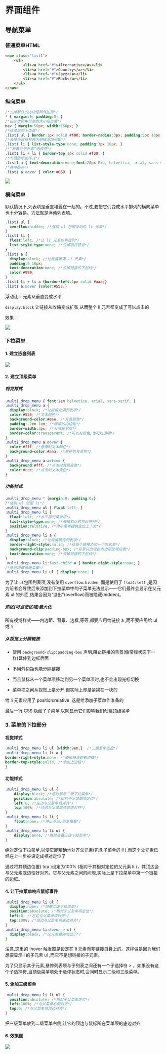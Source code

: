 # 界面组件

## 导航菜单

### 普通菜单HTML

```html
<nav class="list1">
	<ul>
		<li><a href="#">Alternative</a></li>
		<li><a href="#">Country</a></li>
		<li><a href="#">Jazz</a></li>
		<li><a href="#">Rock</a></li>
	</ul>
</nav>
```

### 纵向菜单

```css
/*去掉默认的内边距和外边距*/
* { margin:0; padding:0; }
/*设定本例中菜单的大小和位置*/
nav { margin:50px; width:150px; }
/*给菜单加上边框*/
.list1 ul { border:1px solid #f00; border-radius:3px; padding:5px 10px 3px; }
/*去掉项目符号并为链接添加间距*/
.list1 li { list-style-type:none; padding:3px 10px; }
/*“非首位子元素”选择符*/
.list1 li + li { border-top:1px solid #f00; }
/*为链接添加样式*/
.list1 a { text-decoration:none;font:20px Exo, helvetica, arial, sans-serif; font-weight:400; color:#000; background:#ffed53; }
/*悬停高亮*/
.list1 a:hover { color:#069; }
```

![](assets/3-界面组件-7c710.png)

### 横向菜单

默认情况下,列表项是垂直堆叠在一起的。不过,要把它们变成水平排列的横向菜单也十分容易。方法就是浮动列表项。

```css
.list1 ul {
  overflow:hidden; /*强制 ul 包围浮动的 li 元素*/
}
.list1 li {
  float:left; /*让 li 元素水平排列*/
  list-style-type:none; /*去掉项目符号*/
}
.list1 a {
  display:block; /*让链接填满 li 元素*/
  padding:0 16px;
  text-decoration:none; /*去掉链接的下划线*/
  color:#999;
}
.list1 li + li a {border-left:1px solid #aaa;}
.list1 a:hover {color:#555;}
```

浮动让 li 元素从垂直变成水平

`display:block` 让链接从收缩变成扩张,从而整个 li 元素都变成了可以点击的

效果：

![](assets/3-界面组件-9c7f8.png)

### 下拉菜单

#### 1. 建立嵌套列表

![](assets/3-界面组件-feac3.png)

#### 2. 建立顶级菜单

##### 视觉样式

```css
.multi_drop_menu { font:1em helvetica, arial, sans-serif; }
.multi_drop_menu a {
  display:block; /*让链接充满列表项*/
  color:#555; /*文本颜色*/
  background-color:#eee; /*背景颜色*/
  padding:.2em 1em; /*链接的内边距*/
  border-width:3px; /*分隔线宽度*/
  border-color:transparent; /*可以有颜色,也可以透明*/
}
.multi_drop_menu a:hover {
  color:#fff; /*悬停时文本颜色*/
  background-color:#aaa; /*悬停时背景色*/
}
.multi_drop_menu a:active {
  background:#fff; /*点击时背景变色*/
  color:#ccc; /*点击时文本变色*/
}
```

##### 功能样式

```css
.multi_drop_menu * {margin:0; padding:0;}
/*强制 ul 包围 li*/
.multi_drop_menu ul { float:left; }
.multi_drop_menu li {
  float:left; /*水平排列菜单项*/
  list-style-type:none; /*去掉默认的项目符号*/
  position:relative; /*为子菜单提供定位上下文*/
}
.multi_drop_menu li a {
  display:block; /*让链接填充列表项*/
  border-right-style:solid; /*给每个链接添加一个右边框*/
  background-clip:padding-box; /*背景只出现在内边距区域后面*/
  text-decoration:none; /*去掉链接的下划线*/
}
.multi_drop_menu li:last-child a { border-right-style:none; }
/*临时隐藏低级菜单*/
.multi_drop_menu li ul { display:none; }
```

为了让 `ul`包围列表项,没有使用 `overflow:hidden` ,而是使用了 `float:left` ,是因为前者会导致后来添加到下拉菜单中的子菜单无法显示——它们最终会显示在父元素 ul 的外面,结果会因为“溢出”(overflow)而被隐藏(hidden)。

##### 热区(可点击区域)最大化

所有视觉样式——内边距、背景、边框,等等,都要应用给链接 a ,而不要应用给 ul 或 li

##### 从视觉上分隔链接

- 使用 `background-clip:padding-box` 声明,阻止链接的背景(像常规状态下一样)延伸到边框后面

- 不用外边距也能分隔链接

- 而且鼠标从一个菜单项移动到另一个菜单项时,也不会出现光标切换

- 菜单项之间从视觉上是分开,但实际上却是紧挨在一块的

给 li 元素应用了 position:relative ,这是给添加子菜单作准备的

最后一行 CSS 隐藏了子菜单,以防显示它们影响我们创建顶级菜单

### 3. 菜单的下拉部分

#### 视觉样式

```css
.multi_drop_menu li ul {width:9em;}  /*二级菜单宽度*/
.multi_drop_menu li li a {
border-right-style:none; /*去掉继承的右边框*/
border-top-style:solid; /*添加上边框*/
}
```

#### 功能样式

```css
.multi_drop_menu li ul {
	display:block; /*临时显示二级下拉菜单*/
	position:absolute; /*相对于父菜单项定位*/
	left:0; /*左边与父菜单项对齐*/
	top:100%; /*顶边与父菜单项底边对齐*/
}
.multi_drop_menu li li {
	float:none; /*停止浮动,恢复堆叠*/
}
.multi_drop_menu li li ul {
	display:none; /*继续隐藏三级下拉菜单*/
}
```

绝对定位下拉菜单,以便它能精确地对齐父元素(包含子菜单的 li ),而这个父元素已经在上一步被设定成相对定位了

通过将其顶边位置( top )设定为100% (相对于其相对定位的父元素 li )，其顶边会与父元素底边恰好对齐。它与父元素之间的间隙,实际上是下拉菜单中第一个链接的边框。

#### 4. 让下拉菜单响应鼠标事件

```css
.multi_drop_menu li ul {
  display:none; /*隐藏二级下拉菜单*/
  position:absolute; /*相对于父菜单项定位*/
  left:0; /*左边与父菜单项对齐*/
  top:100%; /*顶边与父菜单项底边对齐*/
}
.multi_drop_menu li:hover > ul {
  display:block; /*父元素悬停时显示*/
}
```

注意,这里的 :hover 触发器是设定在 li 元素而非链接自身上的。这样做是因为我们想要显示li 的子元素 ul ,而它不是想链接的子元素。

为了只显示其子元素,悬停列表项与子列表之间还有一个子选择符 > 。如果没有这个子选择符,当顶级菜单项处于悬停状态时,会同时显示二级和三级菜单。

#### 5. 添加三级菜单

```css
.multi_drop_menu li li ul {
  position:absolute; /*相对于父菜单定位*/
  left:100%; /*与父菜单右侧对齐*/
  top:0; /*与父菜单项顶边对齐*/
}
```

把三级菜单放到二级菜单右侧,让它的顶边与鼠标所在菜单项的底边对齐

#### 6. 效果图

![](assets/3-界面组件-1fb66.png)
